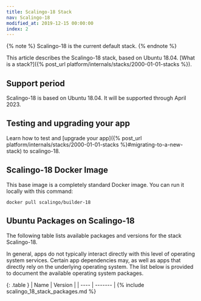 ```yaml
---
title: Scalingo-18 Stack
nav: Scalingo-18
modified_at: 2019-12-15 00:00:00
index: 2
---
```


{% note %}
  Scalingo-18 is the current default stack.
{% endnote %}

This article describes the Scalingo-18 stack, based on Ubuntu 18.04. [What is a stack?]({% post_url platform/internals/stacks/2000-01-01-stacks %}).

## Support period

Scalingo-18 is based on Ubuntu 18.04. It will be supported through April 2023.

## Testing and upgrading your app

Learn how to test and [upgrade your app]({% post_url platform/internals/stacks/2000-01-01-stacks %}#migrating-to-a-new-stack) to scalingo-18.

## Scalingo-18 Docker Image

This base image is a completely standard Docker image. You can run it locally with this command:

```
docker pull scalingo/builder-18
```

## Ubuntu Packages on Scalingo-18

The following table lists available packages and versions for the stack Scalingo-18.

In general, apps do not typically interact directly with this level of operating system services. Certain app dependencies may, as well as apps that directly rely on the underlying operating system. The list below is provided to document the available operating system packages.

{: .table }
| Name | Version |
| ---- | ------- |
{% include scalingo_18_stack_packages.md %}
